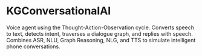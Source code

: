 # KGConversationalAI
Voice agent using the Thought-Action-Observation cycle. Converts speech to text, detects intent, traverses a dialogue graph, and replies with speech. Combines ASR, NLU, Graph Reasoning, NLG, and TTS to simulate intelligent phone conversations.
